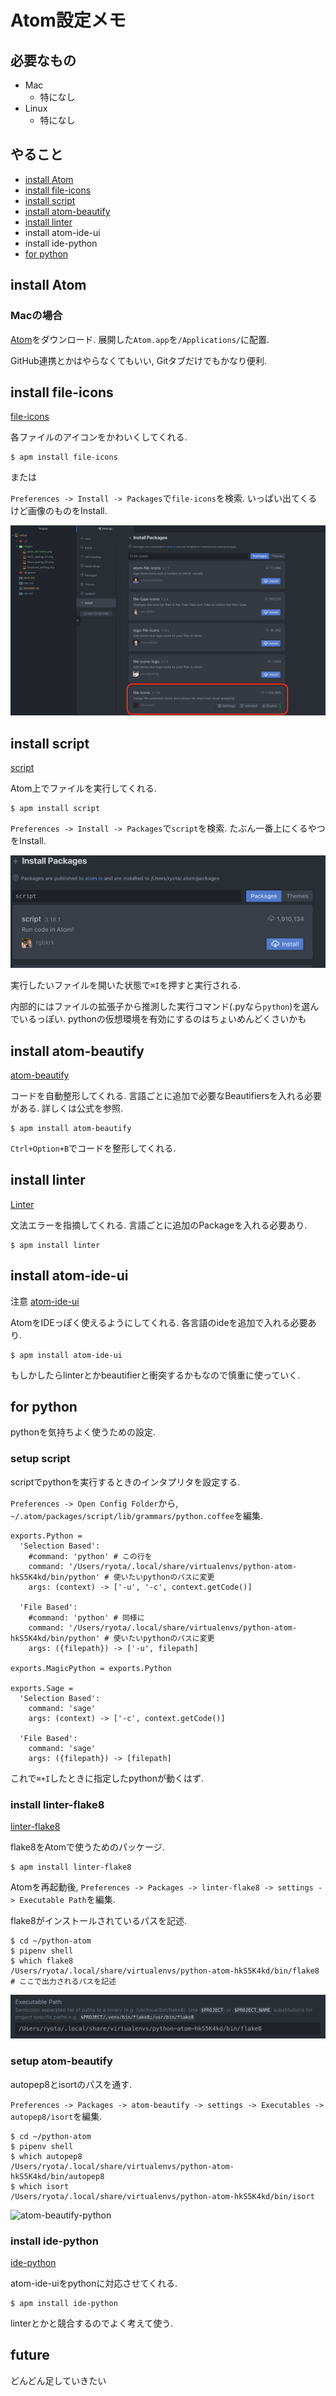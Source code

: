 # Atom設定メモ

## 必要なもの
- Mac
    - 特になし
- Linux
    - 特になし

## やること
- [install Atom](#install-Atom)
- [install file-icons](#install-file-icons)
- [install script](#install-script)
- [install atom-beautify](#install-atom-beautify)
- [install linter](#install-linter)
- install atom-ide-ui
- install ide-python
- [for python](#for-python)

## install Atom

### Macの場合
[Atom](https://atom.io/)をダウンロード. 展開した`Atom.app`を`/Applications/`に配置.

GitHub連携とかはやらなくてもいい, Gitタブだけでもかなり便利.

## install file-icons
[file-icons](https://atom.io/packages/file-icons)

各ファイルのアイコンをかわいくしてくれる.

```
$ apm install file-icons
```

または

`Preferences -> Install -> Packages`で`file-icons`を検索. いっぱい出てくるけど画像のものをInstall.

![file-icons](images/atom-file-icons.png)

## install script
[script](https://atom.io/packages/script)

Atom上でファイルを実行してくれる.

```
$ apm install script
```

`Preferences -> Install -> Packages`で`script`を検索. たぶん一番上にくるやつをInstall.

![script](images/atom-script.png)

実行したいファイルを開いた状態で`⌘I`を押すと実行される.

内部的にはファイルの拡張子から推測した実行コマンド(.pyなら`python`)を選んでいるっぽい. pythonの仮想環境を有効にするのはちょいめんどくさいかも

## install atom-beautify
[atom-beautify](https://atom.io/packages/atom-beautify)

コードを自動整形してくれる. 言語ごとに追加で必要なBeautifiersを入れる必要がある. 詳しくは公式を参照.

```
$ apm install atom-beautify
```

`Ctrl+Option+B`でコードを整形してくれる.

## install linter
[Linter](https://atom.io/packages/linter)

文法エラーを指摘してくれる. 言語ごとに追加のPackageを入れる必要あり.

```
$ apm install linter
```

## install atom-ide-ui
注意
[atom-ide-ui](https://atom.io/packages/atom-ide-ui)

AtomをIDEっぽく使えるようにしてくれる. 各言語のideを追加で入れる必要あり.

```
$ apm install atom-ide-ui
```

もしかしたらlinterとかbeautifierと衝突するかもなので慎重に使っていく.

## for python
pythonを気持ちよく使うための設定.

### setup script
scriptでpythonを実行するときのインタプリタを設定する.

`Preferences -> Open Config Folder`から,
`~/.atom/packages/script/lib/grammars/python.coffee`を編集.

```
exports.Python =
  'Selection Based':
    #command: 'python' # この行を
    command: '/Users/ryota/.local/share/virtualenvs/python-atom-hkS5K4kd/bin/python' # 使いたいpythonのパスに変更
    args: (context) -> ['-u', '-c', context.getCode()]

  'File Based':
    #command: 'python' # 同様に
    command: '/Users/ryota/.local/share/virtualenvs/python-atom-hkS5K4kd/bin/python' # 使いたいpythonのパスに変更
    args: ({filepath}) -> ['-u', filepath]

exports.MagicPython = exports.Python

exports.Sage =
  'Selection Based':
    command: 'sage'
    args: (context) -> ['-c', context.getCode()]

  'File Based':
    command: 'sage'
    args: ({filepath}) -> [filepath]
```

これで`⌘+I`したときに指定したpythonが動くはず.

### install linter-flake8
[linter-flake8](https://atom.io/packages/linter-flake8)

flake8をAtomで使うためのパッケージ.
```
$ apm install linter-flake8
```

Atomを再起動後, `Preferences -> Packages -> linter-flake8 -> settings -> Executable Path`を編集.

flake8がインストールされているパスを記述.

```
$ cd ~/python-atom
$ pipenv shell
$ which flake8
/Users/ryota/.local/share/virtualenvs/python-atom-hkS5K4kd/bin/flake8 # ここで出力されるパスを記述
```

![linter-flake8](images/atom-linter-flake8.png)

### setup atom-beautify
autopep8とisortのパスを通す.

`Preferences -> Packages -> atom-beautify -> settings -> Executables -> autopep8/isort`を編集.

```
$ cd ~/python-atom
$ pipenv shell
$ which autopep8
/Users/ryota/.local/share/virtualenvs/python-atom-hkS5K4kd/bin/autopep8
$ which isort
/Users/ryota/.local/share/virtualenvs/python-atom-hkS5K4kd/bin/isort
```

![atom-beautify-python](images/atom-beautify-python.png)

### install ide-python
[ide-python](https://atom.io/packages/ide-python)

atom-ide-uiをpythonに対応させてくれる.

```
$ apm install ide-python
```

linterとかと競合するのでよく考えて使う.
## future
どんどん足していきたい
